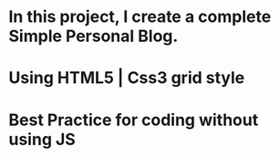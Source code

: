 # In this project, I create a complete Simple Personal Blog.

# Using HTML5 | Css3 grid style

# Best Practice for coding without using JS
 

